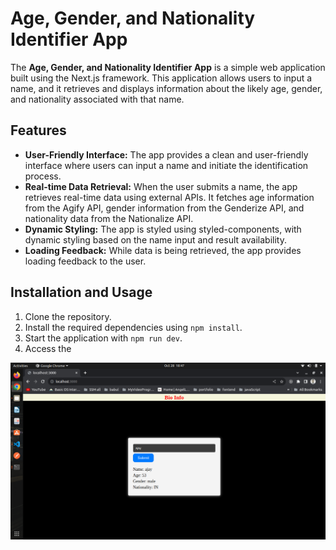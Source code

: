 # Age, Gender, and Nationality Identifier App

The **Age, Gender, and Nationality Identifier App** is a simple web application built using the Next.js framework. This application allows users to input a name, and it retrieves and displays information about the likely age, gender, and nationality associated with that name.

## Features

- **User-Friendly Interface:** The app provides a clean and user-friendly interface where users can input a name and initiate the identification process.
- **Real-time Data Retrieval:** When the user submits a name, the app retrieves real-time data using external APIs. It fetches age information from the Agify API, gender information from the Genderize API, and nationality data from the Nationalize API.
- **Dynamic Styling:** The app is styled using styled-components, with dynamic styling based on the name input and result availability.
- **Loading Feedback:** While data is being retrieved, the app provides loading feedback to the user.

## Installation and Usage

1. Clone the repository.
2. Install the required dependencies using `npm install`.
3. Start the application with `npm run dev`.
4. Access the

![alt text](./public/demo.png)
